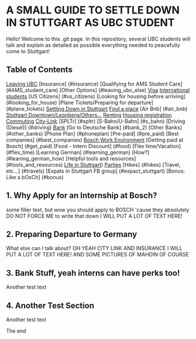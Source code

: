 <!-- toc -->
# A SMALL GUIDE TO SETTLE DOWN IN STUTTGART AS UBC STUDENT

Hello! Welcome to this .git page. In this repository, several UBC students will talk and explain as detailed as possible everything needed 
to peacefully come to Stuttgart! 

## Table of Contents  
[Leaving UBC](#leaving_ubc)
  [Insurance] (#insurance)
    [Qualifying for AMS Student Care] (#AMS_student_care)
    [Other Options] (#leaving_ubc_else)
  [Visa](#visa)
    [International students](#international_visa)
    [US Citizens] (#us_citizens)
  [Looking for housing before arriving] (#looking_for_house)
  [Plane Tickets/Preparing for departure] (#plane_tickets)
[Settling Down in Stuttgart](#settling_stuttgart)
    [Find a place](#find_place)
      [Air Bnb] (#air_bnb)
      [Stuttgart Downtown/Leonberg/Others…](#stuttgart_lonberg)
      [Renting](#renting)
        [Housing registration](#house_registration)
      [Commuting](#commuting)
        [City-Link](#city_link)
        [SPLTr] (#spltr)
        [S-Bahn/U-Bahn] (#s_bahn)
        [Driving (Diesel)] (#driving)
      [Bank](#bank)
        [Go to Deutsche Bank] (#bank_2)
        [Other Banks] (#other_banks)
      [Phone Plan] (#phoneplan)
        [Pre-paid] (#pre_paid)
        [Best companies] (#best_companies)
[Bosch Work Environment](#work_environment)
  [Getting paid at Bosch] (#get_paid)
  [Food - Intern Discount] (#food)
  [Flex time/Vacation] (#flex_time)
[Learning German] (#learning_german)
  [How?] (#leaning_german_how)
  [Helpful tools and resources] (#tools_and_resources)
[Life in Stuttgart](#life_in_stuttgart))
  [Parties](#parties)
  [Hikes] (#hikes)
  [Travel, etc…] (#travels)
  [Expats in Stuttgart FB group] (#expact_stuttgart)
[Bonus: Like a bOsCh] (#bonus)

<a name = "firstsection"/> 

## 1. Why Apply for an Internship at Bosch?

some filler text, but wow you should apply to BOSCH 'cause they absolutely DO NOT FORCE ME to write that down
 I WILL PUT A LOT OF TEXT HERE!
 
<a name = "secondsection"/> 
  
  ## 2. Preparing Departure to Germany

What else can I talk about? OH YEAH CITY LINK AND INSURANCE
I WILL PUT A LOT OF TEXT HERE! AND SOME PICTURES OF MAHDIN OF COURSE

<a name = "thirdsection/">
  
  ## 3. Bank Stuff, yeah interns can have perks too!
  
Another test text

<a name = "fourthsection/">
  
  ## 4. Another Test Section
  
Another test text

The end
